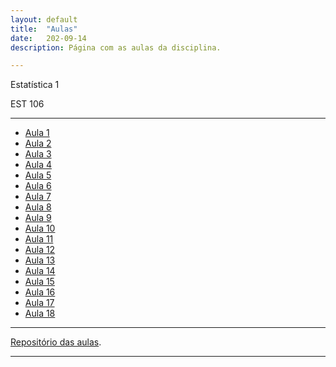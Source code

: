 ```yaml
---
layout: default
title:  "Aulas"
date:   202-09-14
description: Página com as aulas da disciplina.

---
```


<p class="intro">Estatística 1</p>
<p class="intro">EST 106</p>


---

* [Aula 1][aula1] 
* [Aula 2][aula2]
* [Aula 3][aula3]
* [Aula 4][aula4]
* [Aula 5][aula5]
* [Aula 6][aula6]
* [Aula 7][aula7]
* [Aula 8][aula8]
* [Aula 9][aula9]
* [Aula 10][aula10]
* [Aula 11][aula11]
* [Aula 12][aula12]
* [Aula 13][aula13]
* [Aula 14][aula14]
* [Aula 15][aula15]
* [Aula 16][aula16]
* [Aula 17][aula17]
* [Aula 18][aula18]

---

[Repositório das aulas][EST106-gh].

---

[EST106-gh]:https://github.com/ufvest/ufvest.github.io/tree/master/Aulas_EST106
[aula1]:    https://raw.githack.com/EST106/EST106.github.io/master/Aulas_EST106/Aula1.pdf
[aula2]:    https://raw.githack.com/EST106/EST106.github.io/master/Aulas_EST106/Aula2.pdf
[aula3]:    https://raw.githack.com/EST106/EST106.github.io/master/Aulas_EST106/Aula3.pdf
[aula4]:    https://raw.githack.com/EST106/EST106.github.io/master/Aulas_EST106/Aula4.pdf
[aula5]:    https://raw.githack.com/EST106/EST106.github.io/master/Aulas_EST106/Aula5.pdf
[aula6]:    https://raw.githack.com/EST106/EST106.github.io/master/Aulas_EST106/Aula6.pdf
[aula7]:    https://raw.githack.com/EST106/EST106.github.io/master/Aulas_EST106/Aula7.pdf
[aula8]:    https://raw.githack.com/EST106/EST106.github.io/master/Aulas_EST106/Aula8.pdf
[aula9]:    https://raw.githack.com/EST106/EST106.github.io/master/Aulas_EST106/Aula9.pdf
[aula10]:   https://raw.githack.com/EST106/EST106.github.io/master/Aulas_EST106/Aula10.pdf
[aula11]:   https://raw.githack.com/EST106/EST106.github.io/master/Aulas_EST106/Aula11.pdf
[aula12]:    https://raw.githack.com/EST106/EST106.github.io/master/Aulas_EST106/Aula12.pdf
[aula13]:    https://raw.githack.com/EST106/EST106.github.io/master/Aulas_EST106/Aula13.pdf
[aula14]:    https://raw.githack.com/EST106/EST106.github.io/master/Aulas_EST106/Aula14.pdf
[aula15]:    https://raw.githack.com/EST106/EST106.github.io/master/Aulas_EST106/Aula15.pdf
[aula16]:    https://raw.githack.com/EST106/EST106.github.io/master/Aulas_EST106/Aula16.pdf
[aula17]:    https://raw.githack.com/EST106/EST106.github.io/master/Aulas_EST106/Aula17.pdf
[aula18]:    https://raw.githack.com/EST106/EST106.github.io/master/Aulas_EST106/Aula18.pdf

